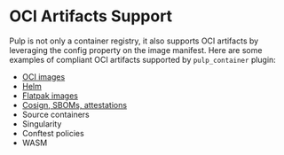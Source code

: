 # OCI Artifacts Support

Pulp is not only a container registry, it also supports OCI artifacts by leveraging the config
property on the image manifest.
Here are some examples of compliant OCI artifacts supported by `pulp_container` plugin:

 * [OCI images](site:pulp_container/docs/user/guides/manage-image)
 * [Helm](site:pulp_container/docs/user/guides/manage-helm-chart)
 * [Flatpak images](site:pulp_container/docs/user/guides/manage-flatpak)
 * [Cosign, SBOMs, attestations](site:pulp_container/docs/user/guides/manage-cosign-signature)
 * Source containers
 * Singularity
 * Conftest policies
 * WASM
